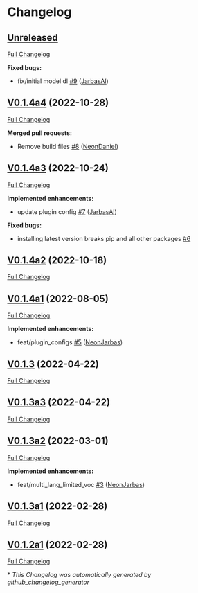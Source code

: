 # Changelog

## [Unreleased](https://github.com/OpenVoiceOS/ovos-stt-plugin-vosk/tree/HEAD)

[Full Changelog](https://github.com/OpenVoiceOS/ovos-stt-plugin-vosk/compare/V0.1.4a4...HEAD)

**Fixed bugs:**

- fix/initial model dl [\#9](https://github.com/OpenVoiceOS/ovos-stt-plugin-vosk/pull/9) ([JarbasAl](https://github.com/JarbasAl))

## [V0.1.4a4](https://github.com/OpenVoiceOS/ovos-stt-plugin-vosk/tree/V0.1.4a4) (2022-10-28)

[Full Changelog](https://github.com/OpenVoiceOS/ovos-stt-plugin-vosk/compare/V0.1.4a3...V0.1.4a4)

**Merged pull requests:**

- Remove build files [\#8](https://github.com/OpenVoiceOS/ovos-stt-plugin-vosk/pull/8) ([NeonDaniel](https://github.com/NeonDaniel))

## [V0.1.4a3](https://github.com/OpenVoiceOS/ovos-stt-plugin-vosk/tree/V0.1.4a3) (2022-10-24)

[Full Changelog](https://github.com/OpenVoiceOS/ovos-stt-plugin-vosk/compare/V0.1.4a2...V0.1.4a3)

**Implemented enhancements:**

- update plugin config [\#7](https://github.com/OpenVoiceOS/ovos-stt-plugin-vosk/pull/7) ([JarbasAl](https://github.com/JarbasAl))

**Fixed bugs:**

- installing latest version breaks pip and all other packages [\#6](https://github.com/OpenVoiceOS/ovos-stt-plugin-vosk/issues/6)

## [V0.1.4a2](https://github.com/OpenVoiceOS/ovos-stt-plugin-vosk/tree/V0.1.4a2) (2022-10-18)

[Full Changelog](https://github.com/OpenVoiceOS/ovos-stt-plugin-vosk/compare/V0.1.4a1...V0.1.4a2)

## [V0.1.4a1](https://github.com/OpenVoiceOS/ovos-stt-plugin-vosk/tree/V0.1.4a1) (2022-08-05)

[Full Changelog](https://github.com/OpenVoiceOS/ovos-stt-plugin-vosk/compare/V0.1.3...V0.1.4a1)

**Implemented enhancements:**

- feat/plugin\_configs [\#5](https://github.com/OpenVoiceOS/ovos-stt-plugin-vosk/pull/5) ([NeonJarbas](https://github.com/NeonJarbas))

## [V0.1.3](https://github.com/OpenVoiceOS/ovos-stt-plugin-vosk/tree/V0.1.3) (2022-04-22)

[Full Changelog](https://github.com/OpenVoiceOS/ovos-stt-plugin-vosk/compare/V0.1.3a3...V0.1.3)

## [V0.1.3a3](https://github.com/OpenVoiceOS/ovos-stt-plugin-vosk/tree/V0.1.3a3) (2022-04-22)

[Full Changelog](https://github.com/OpenVoiceOS/ovos-stt-plugin-vosk/compare/V0.1.3a2...V0.1.3a3)

## [V0.1.3a2](https://github.com/OpenVoiceOS/ovos-stt-plugin-vosk/tree/V0.1.3a2) (2022-03-01)

[Full Changelog](https://github.com/OpenVoiceOS/ovos-stt-plugin-vosk/compare/V0.1.3a1...V0.1.3a2)

**Implemented enhancements:**

- feat/multi\_lang\_limited\_voc [\#3](https://github.com/OpenVoiceOS/ovos-stt-plugin-vosk/pull/3) ([NeonJarbas](https://github.com/NeonJarbas))

## [V0.1.3a1](https://github.com/OpenVoiceOS/ovos-stt-plugin-vosk/tree/V0.1.3a1) (2022-02-28)

[Full Changelog](https://github.com/OpenVoiceOS/ovos-stt-plugin-vosk/compare/V0.1.2a1...V0.1.3a1)

## [V0.1.2a1](https://github.com/OpenVoiceOS/ovos-stt-plugin-vosk/tree/V0.1.2a1) (2022-02-28)

[Full Changelog](https://github.com/OpenVoiceOS/ovos-stt-plugin-vosk/compare/0ccda3d8a1f786b3363622d3f6b23acd8c7fe72c...V0.1.2a1)



\* *This Changelog was automatically generated by [github_changelog_generator](https://github.com/github-changelog-generator/github-changelog-generator)*
